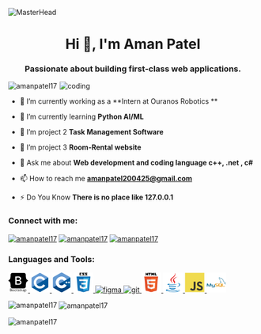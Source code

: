 ![MasterHead](https://jayamwebsolutions.com/img/website.gif)
<h1 align="center">Hi 👋, I'm Aman Patel</h1>
<h3 align="center">Passionate about building first-class web applications.</h3>
<img align="right" alt="coding" width="400" src="https://media4.giphy.com/media/v1.Y2lkPTc5MGI3NjExNGYyODQ1M2Q5MjhkZWQwZjNmYTFmZGMyNTIwMGNhNTFkN2JjODRmMyZlcD12MV9pbnRlcm5hbF9naWZzX2dpZklkJmN0PWc/qgQUggAC3Pfv687qPC/giphy.gif" />
<p align="left"> <img src="https://komarev.com/ghpvc/?username=amanpatel17&label=Profile%20views&color=0e75b6&style=flat" alt="amanpatel17" /> </p>



- 🔭 I’m currently working as a **Intern at Ouranos Robotics **

- 🌱 I’m currently learning **Python AI/ML**

- 👯 I’m project 2 **Task Management Software**

- 🤝 I’m project 3 **Room-Rental website**

- 💬 Ask me about **Web development and coding language c++, .net , c#**

- 📫 How to reach me **amanpatel200425@gmail.com**



- ⚡ Do You Know **There is no place like 127.0.0.1**

<h3 align="left">Connect with me:</h3>
<p align="left">
<a href="https://www.linkedin.com/in/amanpatel17/" target="blank"><img align="center" src="https://raw.githubusercontent.com/rahuldkjain/github-profile-readme-generator/master/src/images/icons/Social/linkedin.svg" alt="amanpatel17" height="30" width="40" /></a>
<a href="https://linkedin.com/in/amanpatel17/" target="blank"><img align="center" src="https://raw.githubusercontent.com/rahuldkjain/github-profile-readme-generator/master/src/images/icons/Social/linked-in-alt.svg" alt="amanpatel17" height="30" width="40" /></a>
<a href="https://stackoverflow.com/users/17948090/aman-patel" target="blank"><img align="center" src="https://raw.githubusercontent.com/rahuldkjain/github-profile-readme-generator/master/src/images/icons/Social/stack-overflow.svg" alt="amanpatel17" height="30" width="40" /></a>

</p>

<h3 align="left">Languages and Tools:</h3>

<p align="left"> <a href="https://getbootstrap.com" target="_blank" rel="noreferrer"> <img src="https://raw.githubusercontent.com/devicons/devicon/master/icons/bootstrap/bootstrap-plain-wordmark.svg" alt="bootstrap" width="40" height="40"/> </a> <a href="https://www.cprogramming.com/" target="_blank" rel="noreferrer"> <img src="https://raw.githubusercontent.com/devicons/devicon/master/icons/c/c-original.svg" alt="c" width="40" height="40"/> </a> <a href="https://www.w3schools.com/cpp/" target="_blank" rel="noreferrer"> <img src="https://raw.githubusercontent.com/devicons/devicon/master/icons/cplusplus/cplusplus-original.svg" alt="cplusplus" width="40" height="40"/> </a> <a href="https://www.w3schools.com/css/" target="_blank" rel="noreferrer"> <img src="https://raw.githubusercontent.com/devicons/devicon/master/icons/css3/css3-original-wordmark.svg" alt="css3" width="40" height="40"/> </a> <a href="https://www.figma.com/" target="_blank" rel="noreferrer"> <img src="https://www.vectorlogo.zone/logos/figma/figma-icon.svg" alt="figma" width="40" height="40"/> </a> <a href="https://git-scm.com/" target="_blank" rel="noreferrer"> <img src="https://www.vectorlogo.zone/logos/git-scm/git-scm-icon.svg" alt="git" width="40" height="40"/> </a> <a href="https://www.w3.org/html/" target="_blank" rel="noreferrer"> <img src="https://raw.githubusercontent.com/devicons/devicon/master/icons/html5/html5-original-wordmark.svg" alt="html5" width="40" height="40"/> </a> <a href="https://www.java.com" target="_blank" rel="noreferrer"> <img src="https://raw.githubusercontent.com/devicons/devicon/master/icons/java/java-original.svg" alt="java" width="40" height="40"/> </a> <a href="https://developer.mozilla.org/en-US/docs/Web/JavaScript" target="_blank" rel="noreferrer"> <img src="https://raw.githubusercontent.com/devicons/devicon/master/icons/javascript/javascript-original.svg" alt="javascript" width="40" height="40"/> </a> <a href="https://www.mysql.com/" target="_blank" rel="noreferrer"> <img src="https://raw.githubusercontent.com/devicons/devicon/master/icons/mysql/mysql-original-wordmark.svg" alt="mysql" width="40" height="40"/> </a>



</p>

<p><img align="left" src="https://github-readme-stats.vercel.app/api/top-langs?username=amanpatel17&show_icons=true&locale=en&layout=compact" alt="amanpatel17" /></p>

<p>&nbsp;<img align="center" src="https://github-readme-stats.vercel.app/api?username=amanpatel17&show_icons=true&locale=en" alt="amanpatel17" /></p>

<p><img align="center" src="https://github-readme-streak-stats.herokuapp.com/?user=amanpatel17&" alt="amanpatel17" /></p>
